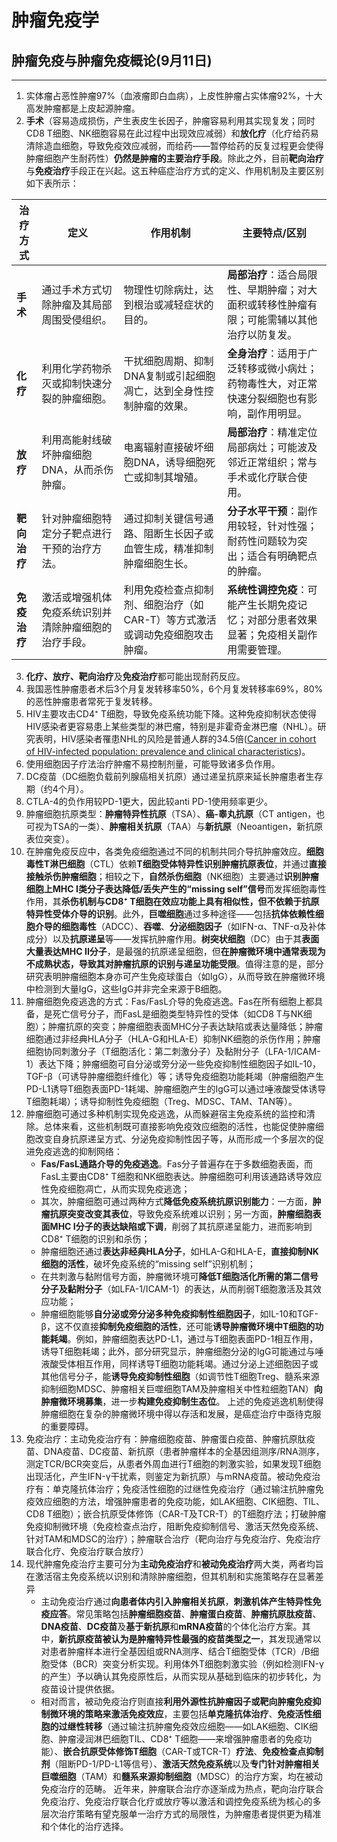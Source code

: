 # 肿瘤免疫学

</aside>

## 肿瘤免疫与肿瘤免疫概论(9月11日)

---


1. 实体瘤占恶性肿瘤97%（血液瘤即白血病），上皮性肿瘤占实体瘤92%，十大高发肿瘤都是上皮起源肿瘤。
2. **手术**（容易造成损伤，产生表皮生长因子，肿瘤容易利用其实现复发；同时CD8 T细胞、NK细胞容易在此过程中出现效应减弱）和**放化疗**（化疗给药易清除造血细胞，导致免疫效应减弱，而给药——暂停给药的反复过程更会使得肿瘤细胞产生耐药性）**仍然是肿瘤的主要治疗手段**。除此之外，目前**靶向治疗**与**免疫治疗**手段正在兴起。这五种癌症治疗方式的定义、作用机制及主要区别如下表所示：

| **治疗方式** | **定义** | **作用机制** | **主要特点/区别** |
| --- | --- | --- | --- |
| **手术** | 通过手术方式切除肿瘤及其局部周围受侵组织。 | 物理性切除病灶，达到根治或减轻症状的目的。 | **局部治疗**：适合局限性、早期肿瘤；对大面积或转移性肿瘤有限；可能需辅以其他治疗以防复发。 |
| **化疗** | 利用化学药物杀灭或抑制快速分裂的肿瘤细胞。 | 干扰细胞周期、抑制DNA复制或引起细胞凋亡，达到全身性控制肿瘤的效果。 | **全身治疗**：适用于广泛转移或微小病灶；药物毒性大，对正常快速分裂细胞也有影响，副作用明显。 |
| **放疗** | 利用高能射线破坏肿瘤细胞DNA，从而杀伤肿瘤。 | 电离辐射直接破坏细胞DNA，诱导细胞死亡或抑制其增殖。 | **局部治疗**：精准定位局部病灶；可能波及邻近正常组织；常与手术或化疗联合使用。 |
| **靶向治疗** | 针对肿瘤细胞特定分子靶点进行干预的治疗方法。 | 通过抑制关键信号通路、阻断生长因子或血管生成，精准抑制肿瘤细胞生长。 | **分子水平干预**：副作用较轻，针对性强；耐药性问题较为突出；适合有明确靶点的肿瘤。 |
| **免疫治疗** | 激活或增强机体免疫系统识别并清除肿瘤细胞的治疗手段。 | 利用免疫检查点抑制剂、细胞治疗（如CAR-T）等方式激活或调动免疫细胞攻击肿瘤。 | **系统性调控免疫**：可能产生长期免疫记忆；对部分患者效果显著；免疫相关副作用需要管理。 |

3. **化疗、放疗、靶向治疗**及**免疫治疗**都可能出现耐药反应。
4. 我国恶性肿瘤患者术后3个月复发转移率50%，6个月复发转移率69%，80%的恶性肿瘤患者常死于复发转移。
5. HIV主要攻击CD4⁺ T细胞，导致免疫系统功能下降。这种免疫抑制状态使得HIV感染者更容易患上某些类型的淋巴瘤，特别是非霍奇金淋巴瘤（NHL）。研究表明，HIV感染者罹患NHL的风险是普通人群的34.5倍([Cancer in cohort of HIV-infected population: prevalence and clinical characteristics](https://link.springer.com/article/10.1007/s00432-010-0911-y))。
6. 使用细胞因子疗法治疗肿瘤不易控制剂量，可能导致诸多负作用。
7. DC疫苗（DC细胞负载前列腺癌相关抗原）通过递呈抗原来延长肿瘤患者生存期（约4个月）。
8. CTLA-4的负作用较PD-1更大，因此较anti PD-1使用频率更少。
9. 肿瘤细胞抗原类型：**肿瘤特异性抗原**（TSA）、**癌-睾丸抗原**（CT antigen，也可视为TSA的一类）、**肿瘤相关抗原**（TAA）与**新抗原**（Neoantigen，新抗原表位突变）。
10. 在肿瘤免疫反应中，各类免疫细胞通过不同的机制共同介导抗肿瘤效应。**细胞毒性T淋巴细胞**（CTL）依赖**T细胞受体特异性识别肿瘤抗原表位**，并通过**直接接触杀伤肿瘤细胞**；相较之下，**自然杀伤细胞**（NK细胞）主要通过**识别肿瘤细胞上MHC I类分子表达降低/丢失产生的“missing self”信号**而发挥细胞毒性作用，其**杀伤机制与CD8⁺ T细胞在效应功能上具有相似性，但不依赖于抗原特异性受体介导的识别**。此外，**巨噬细胞**通过多种途径——包括**抗体依赖性细胞介导的细胞毒性**（ADCC）、**吞噬**、**分泌细胞因子**（如IFN-α、TNF-α及补体成分）以及**抗原递呈**等——发挥抗肿瘤作用。**树突状细胞**（DC）由于其**表面大量表达MHC II分子**，是最强的抗原递呈细胞，但**在肿瘤微环境中通常表现为不成熟状态，导致其对肿瘤抗原的识别与递呈功能受限**。值得注意的是，部分研究表明肿瘤细胞本身亦可产生免疫球蛋白（如IgG），从而导致在肿瘤微环境中检测到大量IgG，这些IgG并非完全来源于B细胞。
11. 肿瘤细胞免疫逃逸的方式：Fas/FasL介导的免疫逃逸。Fas在所有细胞上都具备，是死亡信号分子，而FasL是细胞类型特异性的受体（如CD8 T与NK细胞）；肿瘤抗原的突变；肿瘤细胞表面MHC分子表达缺陷或表达量降低；肿瘤细胞通过非经典HLA分子（HLA-G和HLA-E）抑制NK细胞的杀伤作用；肿瘤细胞协同刺激分子（T细胞活化：第二刺激分子）及黏附分子（LFA-1/ICAM-1）表达下降；肿瘤细胞可自分泌或旁分泌一些免疫抑制性细胞因子如IL-10，TGF-β（可诱导肿瘤细胞纤维化）等；诱导免疫细胞功能耗竭（肿瘤细胞产生PD-L1诱导T细胞表面PD-1耗竭、肿瘤细胞产生的IgG可以通过唾液酸受体诱导T细胞耗竭）；诱导抑制性免疫细胞（Treg、MDSC、TAM、TAN等）。
12. 肿瘤细胞可通过多种机制实现免疫逃逸，从而躲避宿主免疫系统的监控和清除。总体来看，这些机制既可直接影响免疫效应细胞的活性，也能促使肿瘤细胞改变自身抗原递呈方式、分泌免疫抑制性因子等，从而形成一个多层次的促进免疫逃逸的抑制网络：
    * **Fas/FasL通路介导的免疫逃逸**。Fas分子普遍存在于多数细胞表面，而FasL主要由CD8⁺ T细胞和NK细胞表达。肿瘤细胞可利用该通路诱导效应性免疫细胞凋亡，从而实现免疫逃逸；
    * 其次，肿瘤细胞可通过两种方式**降低免疫系统抗原识别能力**：一方面，**肿瘤抗原突变改变其表位**，导致免疫系统难以识别；另一方面，**肿瘤细胞表面MHC I分子的表达缺陷或下调**，削弱了其抗原递呈能力，进而影响到CD8⁺ T细胞的识别和杀伤；
    * 肿瘤细胞还通过**表达非经典HLA分子**，如HLA-G和HLA-E，**直接抑制NK细胞的活性**，破坏免疫系统的“missing self”识别机制；
    * 在共刺激与黏附信号方面，肿瘤微环境可**降低T细胞活化所需的第二信号分子及黏附分子**（如LFA-1/ICAM-1）的表达，从而削弱T细胞激活及其效应功能；
    * 肿瘤细胞能够**自分泌或旁分泌多种免疫抑制性细胞因子**，如IL-10和TGF-β，这不仅直接**抑制免疫细胞的活性**，还可能**诱导肿瘤微环境中T细胞的功能耗竭**。例如，肿瘤细胞表达PD-L1，通过与T细胞表面PD-1相互作用，诱导T细胞耗竭；此外，部分研究显示，肿瘤细胞分泌的IgG可能通过与唾液酸受体相互作用，同样诱导T细胞功能耗竭。通过分泌上述细胞因子或其他信号分子，能**诱导免疫抑制性细胞**（如调节性T细胞Treg、髓系来源抑制细胞MDSC、肿瘤相关巨噬细胞TAM及肿瘤相关中性粒细胞TAN）**向肿瘤微环境募集**，进一步**构建免疫抑制生态位**。
上述的免疫逃逸机制使得肿瘤细胞在复杂的肿瘤微环境中得以存活和发展，是癌症治疗中亟待克服的重要障碍。
13. 免疫治疗：主动免疫治疗有：肿瘤细胞疫苗、肿瘤蛋白疫苗、肿瘤抗原肽疫苗、DNA疫苗、DC疫苗、新抗原（患者肿瘤样本的全基因组测序/RNA测序，测定TCR/BCR突变后，从患者外周血进行T细胞的刺激实验，如果发现T细胞出现活化，产生IFN-γ干扰素，则鉴定为新抗原）与mRNA疫苗。被动免疫治疗有：单克隆抗体治疗；免疫活性细胞的过继性免疫治疗（通过输注抗肿瘤免疫效应细胞的方法，增强肿瘤患者的免疫功能，如LAK细胞、CIK细胞、TIL、CD8 T细胞）；嵌合抗原受体修饰（CAR-T及TCR-T）的T细胞疗法；打破肿瘤免疫抑制微环境（免疫检查点治疗，阻断免疫抑制信号、激活天然免疫系统、针对TAM和MDSC的治疗）；肿瘤联合治疗（靶向治疗与免疫治疗、免疫治疗联合化疗、免疫治疗联合放疗）
14. 现代肿瘤免疫治疗主要可分为**主动免疫治疗**和**被动免疫治疗**两大类，两者均旨在激活宿主免疫系统以识别和清除肿瘤细胞，但其机制和实施策略存在显著差异
    * 主动免疫治疗通过**向患者体内引入肿瘤相关抗原**，**刺激机体产生特异性免疫应答**。常见策略包括**肿瘤细胞疫苗**、**肿瘤蛋白疫苗**、**肿瘤抗原肽疫苗**、**DNA疫苗**、**DC疫苗**及**基于新抗原**和**mRNA疫苗**的个体化治疗方案。其中，**新抗原疫苗被认为是肿瘤特异性最强的疫苗类型之一**，其发现通常以对患者肿瘤样本进行全基因组或RNA测序、结合T细胞受体（TCR）/B细胞受体（BCR）突变分析实现。利用体外T细胞刺激实验（例如检测IFN-γ的产生）予以确认其免疫原性后，从而实现从基础到临床的初步转化，为疫苗设计提供依据。
    * 相对而言，被动免疫治疗则直接**利用外源性抗肿瘤因子或靶向肿瘤免疫抑制微环境的策略来激活免疫效应**，主要包括**单克隆抗体治疗**、**免疫活性细胞的过继性转移**（通过输注抗肿瘤免疫效应细胞——如LAK细胞、CIK细胞、肿瘤浸润淋巴细胞TIL、CD8⁺ T细胞——来增强肿瘤患者的免疫功能）、**嵌合抗原受体修饰T细胞**（CAR-T或TCR-T）**疗法**、**免疫检查点抑制剂**（阻断PD-1/PD-L1等信号）、**激活天然免疫系统**以及**专门针对肿瘤相关巨噬细胞**（TAM）和**髓系来源抑制细胞**（MDSC）的治疗方案，均在被动免疫治疗的范畴。
近年来，肿瘤联合治疗亦逐渐成为热点，靶向治疗联合免疫治疗、免疫治疗联合化疗或放疗等以激活和调控免疫系统为核心的多层次治疗策略有望克服单一治疗方式的局限性，为肿瘤患者提供更为精准和个体化的治疗选择。